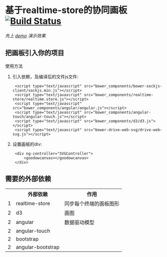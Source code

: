 

基于realtime-store的协同画板 [![Build Status](https://travis-ci.org/leiguorui/drive-web-svg.svg?branch=master)](https://travis-ci.org/leiguorui/drive-web-svg)
================================

*先上 [demo](http://leiguorui.github.io/drive-web-svg/) 演示效果.*

把画板引入你的项目
------------------------

使用方法

1. 引入依赖，及编译后的文件js文件:

        <script type="text/javascript" src="bower_components/bower-sockjs-client/sockjs.min.js"></script>
        <script type="text/javascript" src="bower_components/realtime-store/realtime.store.js"></script>
        <script type="text/javascript" src="bower_components/angular/angular.js"></script>
        <script type="text/javascript" src="bower_components/angular-touch/angular-touch.js"></script>
        <script type="text/javascript" src="bower_components/d3/d3.js"></script>
        <script type="text/javascript" src="bower-drive-web-svg/drive-web-svg.js"></script>

2. 设置画板的div:

        <div ng-controller="SVGController">
            <goodowcanvas></goodowcanvas>
        </div>

需要的外部依赖
------------

<table>
  <tr>
    <th></th><th>外部依赖</th><th>作用</th>
  </tr>
  <tr>
    <td>1</td><td>realtime-store</td><td>同步每个终端的画板图形</td>
  </tr>
  <tr>
    <td>2</td><td>d3</td><td>画图</td>
  </tr>
  <tr>
    <td>2</td><td>angular</td><td>数据驱动模型</td>
  </tr>
  <tr>
    <td>2</td><td>angular-touch</td><td></td>
  </tr>
  <tr>
    <td>2</td><td>bootstrap</td><td></td>
  </tr>
  <tr>
    <td>2</td><td>angular-bootstrap</td><td></td>
  </tr>
</table>

